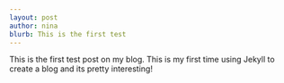 ```yaml
---
layout: post
author: nina
blurb: This is the first test
---
```


This is the first test post on my blog. This is my first time using Jekyll to create a blog and its pretty interesting!
